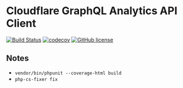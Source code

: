# Cloudflare GraphQL Analytics API Client

[![Build Status](https://travis-ci.org/wappr/cloudflare-graphql.svg?branch=master)](https://travis-ci.org/wappr/cloudflare-graphql)
[![codecov](https://codecov.io/gh/wappr/cloudflare-graphql/branch/master/graph/badge.svg)](https://codecov.io/gh/wappr/cloudflare-graphql)
[![GitHub license](https://img.shields.io/github/license/wappr/cloudflare-graphql)](https://github.com/wappr/cloudflare-graphql/blob/master/LICENSE)

## Notes

* `vendor/bin/phpunit --coverage-html build`
* `php-cs-fixer fix`
